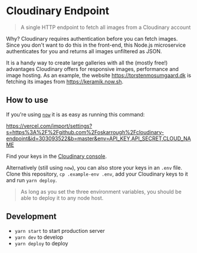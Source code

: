 # Cloudinary Endpoint

> A single HTTP endpoint to fetch all images from a Cloudinary account

Why? Cloudinary requires authentication before you can fetch images. Since you don't want to do this in the front-end, this Node.js microservice authenticates for you and returns all images unfiltered as JSON.

It is a handy way to create large galleries with all the (mostly free!) advantages Cloudinary offers for responsive images, performance and image hosting. As an example, the website https://torstenmosumgaard.dk is fetching its images from https://keramik.now.sh.

## How to use

If you're using [`now`](https://zeit.co/now) it is as easy as running this command:

https://vercel.com/import/settings?s=https%3A%2F%2Fgithub.com%2Foskarrough%2Fcloudinary-endpoint&id=303093522&b=master&env=API_KEY,API_SECRET,CLOUD_NAME

Find your keys in the [Cloudinary console](https://cloudinary.com/console).

Alternatively (still using `now`), you can also store your keys in an `.env` file. Clone this repository, `cp .example-env .env`, add your Cloudinary keys to it and run `yarn deploy`.

> As long as you set the three environment variables, you should be able to deploy it to any node host.

## Development

- `yarn start` to start production server
- `yarn dev` to develop
- `yarn deploy` to deploy

